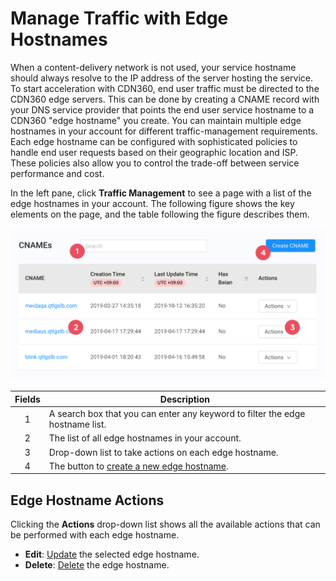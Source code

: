 # Manage Traffic with Edge Hostnames

When a content-delivery network is not used, your service hostname should always resolve to the IP address of the server hosting the service. To start acceleration with CDN360, end user traffic must be directed to the CDN360 edge servers. This can be done by creating a CNAME record with your DNS service provider that points the end user service hostname to a CDN360 "edge hostname" you create. You can maintain multiple edge hostnames in your account for different traffic-management requirements. Each edge hostname can be configured with sophisticated policies to handle end user requests based on their geographic location and ISP. These policies also allow you to control the trade-off between service performance and cost.

In the left pane, click **Traffic Management** to see a page with a list of the edge hostnames in your account. The following figure shows the key elements on the page, and the table following the figure describes them.

<p align=center><img src="/docs/resources/images/traffic-management/traffic-management-w-numbers.png" alt="edge hostname overview" width="900"></p>

| **Fields**   | **Description**                                                                        |
| :----------: | ---------------------------------------------------------------------------------------|
| 1            | A search box that you can enter any keyword to filter the edge hostname list.          |
| 2            | The list of all edge hostnames in your account.                                        |
| 3            | Drop-down list to take actions on each edge hostname.                                  |
| 4            | The button to [create a new edge hostname](</docs/portal/traffic-management/creating-edge-hostname.md>).    |

## Edge Hostname Actions
Clicking the **Actions** drop-down list shows all the available actions that can be performed with each edge hostname.
- **Edit**: [Update](</docs/portal/traffic-management/editing-edge-hostname.md>) the selected edge hostname.
- **Delete**: [Delete](</docs/portal/traffic-management/deleting-edge-hostname.md>) the edge hostname.
